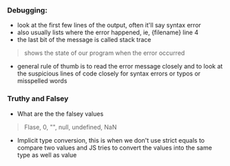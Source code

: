 ### Debugging:
- look at the first few lines of the output, often it'll say syntax error
- also usually lists where the error happened, ie, {filename} line 4
- the last bit of the message is called stack trace
> shows the state of our program when the error occurred
- general rule of thumb is to read the error message closely and to look at the suspicious lines of code closely for syntax errors or typos or misspelled words

### Truthy and Falsey
- What are the the falsey values
> Flase, 0, "", null, undefined, NaN
- Implicit type conversion, this is when we don't use strict equals to compare two values and JS tries to convert the values into the same type as well as value